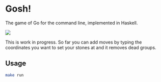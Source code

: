 # Gosh!

The game of Go for the command line, implemented in Haskell.

![](http://rausch.io/Screenshot%20from%202015-02-22%2013:40:10.png)

This is work in progress. So far you can add moves by typing the coordinates you want to set your stones at and it removes dead groups.

## Usage

```bash
make run
```
